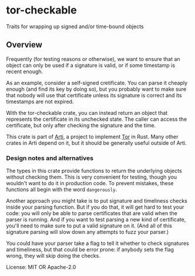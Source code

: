 # tor-checkable

Traits for wrapping up signed and/or time-bound objects

## Overview

Frequently (for testing reasons or otherwise), we want to ensure
that an object can only be used if a signature is valid, or if
some timestamp is recent enough.

As an example, consider a self-signed cretificate. You can parse
it cheaply enough (and find its key by doing so), but you probably
want to make sure that nobody will use that certificate unless its
signature is correct and its timestamps are not expired.

With the tor-checkable crate, you can instead return an object
that represents the certificate in its unchecked state.  The
caller can access the certificate, but only after checking the
signature and the time.

This crate is part of
[Arti](https://gitlab.torproject.org/tpo/core/arti/), a project to
implement [Tor](https://www.torproject.org/) in Rust.
Many other crates in Arti depend on it, but it should be generally
useful outside of Arti.

### Design notes and alternatives

The types in this crate provide functions to return the underlying
objects without checking them.  This is very convenient for testing,
though you wouldn't want to do it in production code.  To prevent
mistakes, these functions all begin with the word `dangerously`.

Another approach you might take is to put signature and timeliness
checks inside your parsing function.  But if you do that, it will
get hard to test your code: you will only be able to parse
certificates that are valid when the parser is running.  And if
you want to test parsing a new kind of certificate, you'll need to
make sure to put a valid signature on it.  (And all of this
signature parsing will slow down any attempts to fuzz your
parser.)

You could have your parser take a flag to tell it whether to check
signatures and timeliness, but that could be error prone: if anybody
sets the flag wrong, they will skip doing the checks.

License: MIT OR Apache-2.0
